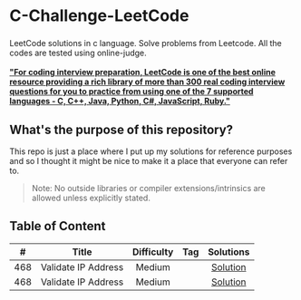 # C-Challenge-LeetCode
###
LeetCode solutions in c language. Solve problems from Leetcode. All the codes are tested using online-judge. <br/><br/>
[**"For coding interview preparation, LeetCode is one of the best online resource providing a rich library of more than 300 real coding interview questions for you to practice from using one of the 7 supported languages - C, C++, Java, Python, C#, JavaScript, Ruby."**](https://www.quora.com/How-effective-is-Leetcode-for-preparing-for-technical-interviews-Differentiate-between-the-free-to-access-resources-and-the-only-for-subscriber-resources) 
<br/>

What's the purpose of this repository?
---
This repo is just a place where I put up my solutions for reference purposes and so I thought it might be nice to make it a place that everyone can refer to.
> Note: No outside libraries or compiler extensions/intrinsics are allowed unless explicitly stated.

Table of Content
---

| # | Title | Difficulty | Tag | Solutions |
| :---: | :---: | :---: | :---: | :---: |
| 468 | Validate IP Address | Medium |  | [Solution](https://github.com/RefaelBeker7/C-Challenge-LeetCode/tree/main/Validate%20IP%20Address) |
| 468 | Validate IP Address | Medium |  | [Solution](https://github.com/RefaelBeker7/C-Challenge-LeetCode/tree/main/Validate%20IP%20Address) |
